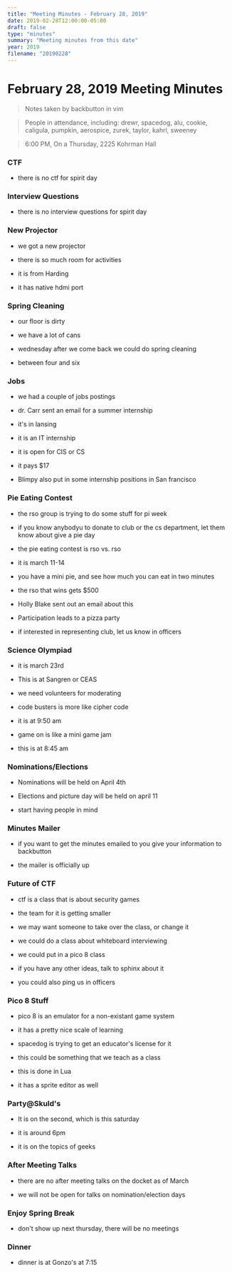 ```yaml
---
title: "Meeting Minutes - February 28, 2019"
date: 2019-02-28T12:00:00-05:00
draft: false
type: "minutes"
summary: "Meeting minutes from this date"
year: 2019
filename: "20190228"
---
```


# February 28, 2019 Meeting Minutes
> Notes taken by backbutton in vim

> People in attendance, including: drewr, spacedog, alu, cookie, caligula, pumpkin, aerospice, zurek, taylor, kahrl, sweeney

> 6:00 PM, On a Thursday, 2225 Kohrman Hall

### CTF

* there is no ctf for spirit day

### Interview Questions

* there is no interview questions for spirit day

### New Projector

* we got a new projector

* there is so much room for activities

* it is from Harding

* it has native hdmi port

### Spring Cleaning

* our floor is dirty

* we have a lot of cans

* wednesday after we come back we could do spring cleaning

* between four and six

### Jobs

* we had a couple of jobs postings

* dr. Carr sent an email for a summer internship

* it's in lansing

* it is an IT internship

* it is open for CIS or CS

* it pays $17

* Blimpy also put in some internship positions in San francisco

### Pie Eating Contest

* the rso group is trying to do some stuff for pi week

* if you know anybodyu to donate to club or the cs department, let them know about give a pie day

* the pie eating contest is rso vs. rso

* it is march 11-14

* you have a mini pie, and see how much you can eat in two minutes

* the rso that wins gets $500

* Holly Blake sent out an email about this

* Participation leads to a pizza party

* if interested in representing club, let us know in officers

### Science Olympiad

* it is march 23rd

* This is at Sangren or CEAS

* we need volunteers for moderating

* code busters is more like cipher code

* it is at 9:50 am

* game on is like a mini game jam

* this is at 8:45 am

### Nominations/Elections

* Nominations will be held on April 4th

* Elections and picture day will be held on april 11

* start having people in mind

### Minutes Mailer

* if you want to get the minutes emailed to you give your information to backbutton

* the mailer is officially up

### Future of CTF

* ctf is a class that is about security games

* the team for it is getting smaller

* we may want someone to take over the class, or change it

* we could do a class about whiteboard interviewing

* we could put in a pico 8 class

* if you have any other ideas, talk to sphinx about it

* you could also ping us in officers

### Pico 8 Stuff

* pico 8 is an emulator for a non-existant game system

* it has a pretty nice scale of learning

* spacedog is trying to get an educator's license for it

* this could be something that we teach as a class

* this is done in Lua

* it has a sprite editor as well

### Party@Skuld's

* It is on the second, which is this saturday

* it is around 6pm

* it is on the topics of geeks

### After Meeting Talks

* there are no after meeting talks on the docket as of March

* we will not be open for talks on nomination/election days

### Enjoy Spring Break

* don't show up next thursday, there will be no meetings

### Dinner

* dinner is at Gonzo's at 7:15
